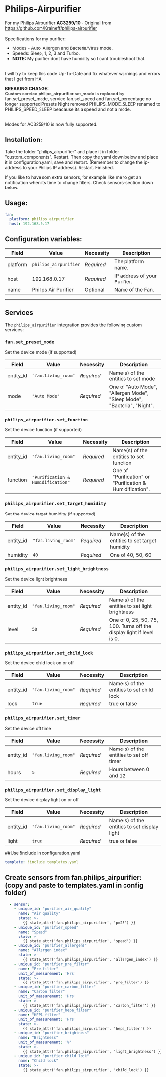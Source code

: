 # Philips-Airpurifier
For my Philips Airpurifier **AC3259/10** - Original from https://github.com/Kraineff/philips-airpurifier <br /><br />
Specifications for my purifier:
- Modes - Auto, Allergen and Bacteria/Virus mode. 
- Speeds: Sleep, 1, 2, 3 and Turbo. 
- **NOTE:** My purifier dont have humidity so I cant troubleshoot that. 

<br />I will try to keep this code Up-To-Date and fix whatever warnings and errors that I get from HA.

**BREAKING CHANGE:**<br />
Custom service philips_airpurifier.set_mode is replaced by fan.set_preset_mode, service
fan.set_speed and fan.set_percentage no longer supported
Presets Night removed
PHILIPS_MODE_SLEEP renamed to PHILIPS_SPEED_SLEEP beacause its a speed and not a mode.

<br />
Modes for AC3259/10 is now fully supported.


## Installation:
Take the folder "philips_airpurifier" and place it in folder "custom_components". 
Restart.
Then copy the yaml down below and place it in configuration.yaml, save and restart. (Remember to change the ip-address to your Philips IP address).
Restart.
Finished.

If you like to have som extra sensors, for example like me to get an notification when its time to change filters. Check sensors-section down below.

## Usage:

```yaml
fan:
  platform: philips_airpurifier
  host: 192.168.0.17
```

## Configuration variables:

| Field    | Value                 | Necessity  | Description                  |
| -------- | --------------------- | ---------- | ---------------------------- |
| platform | `philips_airpurifier` | _Required_ | The platform name.           |
| host     | 192.168.0.17          | _Required_ | IP address of your Purifier. |
| name     | Philips Air Purifier  | Optional   | Name of the Fan.             |

---

## Services

The `philips_airpurifier` integration provides the following custom services:

### `fan.set_preset_mode`

Set the device mode (if supported)

| Field     | Value               | Necessity  | Description                                                             |
| --------- | ------------------- | ---------- | ----------------------------------------------------------------------- |
| entity_id | `"fan.living_room"` | _Required_ | Name(s) of the entities to set mode                                     |
| mode      | `"Auto Mode"`       | _Required_ | One of "Auto Mode", "Allergen Mode", "Sleep Mode", "Bacteria", "Night". |

### `philips_airpurifier.set_function`

Set the device function (if supported)

| Field     | Value                             | Necessity  | Description                                               |
| --------- | --------------------------------- | ---------- | --------------------------------------------------------- |
| entity_id | `"fan.living_room"`               | _Required_ | Name(s) of the entities to set function                   |
| function  | `"Purification & Humidification"` | _Required_ | One of "Purification" or "Purification & Humidification". |

### `philips_airpurifier.set_target_humidity`

Set the device target humidity (if supported)

| Field     | Value               | Necessity  | Description                                    |
| --------- | ------------------- | ---------- | ---------------------------------------------- |
| entity_id | `"fan.living_room"` | _Required_ | Name(s) of the entities to set target humidity |
| humidity  | `40`                | _Required_ | One of 40, 50, 60                              |

### `philips_airpurifier.set_light_brightness`

Set the device light brightness

| Field     | Value               | Necessity  | Description                                                           |
| --------- | ------------------- | ---------- | --------------------------------------------------------------------- |
| entity_id | `"fan.living_room"` | _Required_ | Name(s) of the entities to set light brightness                       |
| level     | `50`                | _Required_ | One of 0, 25, 50, 75, 100. Turns off the display light if level is 0. |

### `philips_airpurifier.set_child_lock`

Set the device child lock on or off

| Field     | Value               | Necessity  | Description                               |
| --------- | ------------------- | ---------- | ----------------------------------------- |
| entity_id | `"fan.living_room"` | _Required_ | Name(s) of the entities to set child lock |
| lock      | `true`              | _Required_ | true or false                             |

### `philips_airpurifier.set_timer`

Set the device off time

| Field     | Value               | Necessity  | Description                              |
| --------- | ------------------- | ---------- | ---------------------------------------- |
| entity_id | `"fan.living_room"` | _Required_ | Name(s) of the entities to set off timer |
| hours     | `5`                 | _Required_ | Hours between 0 and 12                   |

### `philips_airpurifier.set_display_light`

Set the device display light on or off

| Field     | Value               | Necessity  | Description                                  |
| --------- | ------------------- | ---------- | -------------------------------------------- |
| entity_id | `"fan.living_room"` | _Required_ | Name(s) of the entities to set display light |
| light     | `true`              | _Required_ | true or false                                |


##Use !include in configuration.yaml
```yaml
template: !include templates.yaml
```

## Create sensors from fan.philips_airpurifier: (copy and paste to templates.yaml in config folder)

```yaml
  - sensor:
    - unique_id: "purifier_air_quality"
      name: "Air quality"
      state: >-
        {{ state_attr('fan.philips_airpurifier', 'pm25') }}
    - unique_id: "purifier_speed"
      name: "Speed"
      state: >-
        {{ state_attr('fan.philips_airpurifier', 'speed') }}
    - unique_id: "purifier_allergens"
      name: "Allergen index"
      state: >-
        {{ state_attr('fan.philips_airpurifier', 'allergen_index') }}
    - unique_id: "purifier_pre_filter"
      name: "Pre-filter"
      unit_of_measurement: 'Hrs'
      state: >-
        {{ state_attr('fan.philips_airpurifier', 'pre_filter') }}
    - unique_id: "purifier_carbon_filter"
      name: "Carbon filter"
      unit_of_measurement: 'Hrs'
      state: >-
        {{ state_attr('fan.philips_airpurifier', 'carbon_filter') }}
    - unique_id: "purifier_hepa_filter"
      name: "HEPA filter"
      unit_of_measurement: 'Hrs'
      state: >-
        {{ state_attr('fan.philips_airpurifier', 'hepa_filter') }}
    - unique_id: "purifier_brightness"
      name: "Brightness"
      unit_of_measurement: '%'
      state: >-
        {{ state_attr('fan.philips_airpurifier', 'light_brightness') }}
    - unique_id: "purifier_child_lock"
      name: "Child lock"
      state: >-
        {{ state_attr('fan.philips_airpurifier', 'child_lock') }}
```
